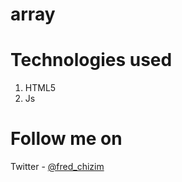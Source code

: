 # array

# Technologies used
1. HTML5
2. Js

# Follow me on
Twitter - [@fred_chizim](https://www.twitter.com/fred_chizim "Fred")
